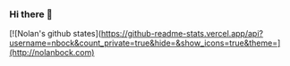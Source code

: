 ### Hi there 👋
[![Nolan's github states](https://github-readme-stats.vercel.app/api?username=nbock&count_private=true&hide=&show_icons=true&theme=](http://nolanbock.com)

<!--
**nbock/nbock** is a ✨ _special_ ✨ repository because its `README.md` (this file) appears on your GitHub profile.

Here are some ideas to get you started:

- 🔭 I’m currently working on ...
- 🌱 I’m currently learning ...
- 👯 I’m looking to collaborate on ...
- 🤔 I’m looking for help with ...
- 💬 Ask me about ...
- 📫 How to reach me: ...
- 😄 Pronouns: ...
- ⚡ Fun fact: ...
-->
